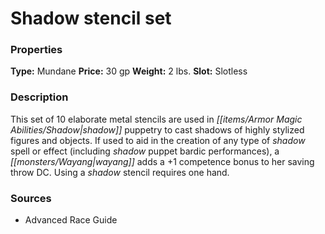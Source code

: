 ﻿---
Title: "Shadow stencil set"
Type: "Mundane"
Price: "30 gp"
Weight: "2 lbs."
Slot: "Slotless"
Description: |
  "This set of 10 elaborate metal stencils are used in shadow puppetry to cast shadows of highly stylized figures and objects. If used to aid in the creation of any type of shadow spell or effect (including shadow puppet bardic performances), a wayang adds a +1 competence bonus to her saving throw DC. Using a shadow stencil requires one hand."
Sources: "['Advanced Race Guide']"
---

# Shadow stencil set

### Properties

**Type:** Mundane **Price:** 30 gp **Weight:** 2 lbs. **Slot:** Slotless

### Description

This set of 10 elaborate metal stencils are used in _[[items/Armor Magic Abilities/Shadow|shadow]]_ puppetry to cast shadows of highly stylized figures and objects. If used to aid in the creation of any type of _shadow_ spell or effect (including _shadow_ puppet bardic performances), a _[[monsters/Wayang|wayang]]_ adds a +1 competence bonus to her saving throw DC. Using a _shadow_ stencil requires one hand.

### Sources

* Advanced Race Guide